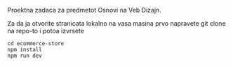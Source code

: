 Proektna zadaca za predmetot Osnovi na Veb Dizajn.

Za da ja otvorite stranicata lokalno na vasa masina prvo napravete git clone na repo-to i potoa izvrsete
```
cd ecommerce-store
npm install
npm run dev
```



